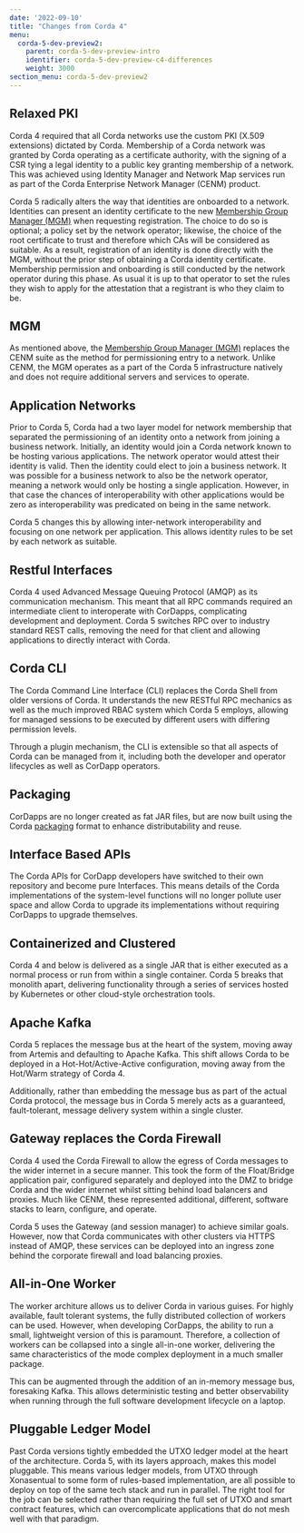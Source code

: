 ```yaml
---
date: '2022-09-10'
title: "Changes from Corda 4"
menu:
  corda-5-dev-preview2:
    parent: corda-5-dev-preview-intro
    identifier: corda-5-dev-preview-c4-differences
    weight: 3000
section_menu: corda-5-dev-preview2
---
```


## Relaxed PKI
 
Corda 4 required that all Corda networks use the custom PKI (X.509 extensions) dictated by Corda.
Membership of a Corda network was granted by Corda operating as a certificate authority, with the signing of a CSR tying a legal identity to a public key granting membership of a network.
This was achieved using Identity Manager and Network Map services run as part of the Corda Enterprise Network Manager (CENM) product.

Corda 5 radically alters the way that identities are onboarded to a network.
Identities can present an identity certificate to the new [Membership Group Manager (MGM)](key-concepts.html#membership-management) when requesting registration. The choice to do so is optional; a policy set by the network operator; likewise, the choice of the root certificate to trust and therefore which CAs will be considered as suitable.
As a result, registration of an identity is done directly with the MGM, without the prior step of obtaining a Corda identity certificate. Membership permission and onboarding is still conducted by the network operator during this phase. As usual it is up to that operator to set the rules they wish to apply for the attestation that a registrant is who they claim to be.

## MGM
As mentioned above, the [Membership Group Manager (MGM)](key-concepts.html#membership-management) replaces the CENM suite as the method for permissioning entry to a network. Unlike CENM, the MGM operates as a part of the Corda 5 infrastructure natively and does not require additional servers and services to operate.

## Application Networks
Prior to Corda 5, Corda had a two layer model for network membership that separated the permissioning of an identity onto a network from joining a business network. Initially, an identity would join a Corda network known to be hosting various applications. The network operator would attest their identity is valid. Then the identity could elect to join a business network. It was possible for a business network to also be the network operator, meaning a network would only be hosting a single application. However, in that case the chances of interoperability with other applications would be zero as interoperability was predicated on being in the same network.

Corda 5 changes this by allowing inter-network interoperability and focusing on one network per application. This allows identity rules to be set by each network as suitable.

## Restful Interfaces
Corda 4 used Advanced Message Queuing Protocol (AMQP) as its communication mechanism. This meant that all RPC commands required an intermediate client to interoperate with CorDapps, complicating development and deployment. Corda 5 switches RPC over to industry standard REST calls, removing the need for that client and allowing applications to directly interact with Corda.

## Corda CLI
The Corda Command Line Interface (CLI) replaces the Corda Shell from older versions of Corda. It understands the new RESTful RPC mechanics as well as the much improved RBAC system which Corda 5 employs, allowing for managed sessions to be executed by different users with differing permission levels.

Through a plugin mechanism, the CLI is extensible so that all aspects of Corda can be managed from it, including both the developer and operator lifecycles as well as CorDapp operators.

## Packaging
CorDapps are no longer created as fat JAR files, but are now built using the Corda [packaging](key-concepts.html#packaging) format to enhance distributability and reuse.

## Interface Based APIs
The Corda APIs for CorDapp developers have switched to their own repository and become pure Interfaces. This means details of the Corda implementations of the system-level functions will no longer pollute user space and allow Corda to upgrade its implementations without requiring CorDapps to upgrade themselves.

## Containerized and Clustered
Corda 4 and below is delivered as a single JAR that is either executed as a normal process or run from within a single container. Corda 5 breaks that monolith apart,  delivering functionality through a series of services hosted by Kubernetes or other cloud-style orchestration tools.

## Apache Kafka
Corda 5 replaces the message bus at the heart of the system, moving away from Artemis and defaulting to Apache Kafka. This shift allows Corda to be deployed in a Hot-Hot/Active-Active configuration, moving away from the Hot/Warm strategy of Corda 4.

Additionally, rather than embedding the message bus as part of the actual Corda protocol, the message bus in Corda 5 merely acts as a guaranteed, fault-tolerant, message delivery system within a single cluster.

## Gateway replaces the Corda Firewall
Corda 4 used the Corda Firewall to allow the egress of Corda messages to the wider internet in a secure manner. This took the form of the Float/Bridge application pair, configured separately and deployed into the DMZ to bridge Corda and the wider internet whilst sitting behind load balancers and proxies. Much like CENM, these represented additional, different, software stacks to learn, configure, and operate.

Corda 5 uses the Gateway (and session manager) to achieve similar goals. However, now that Corda communicates with other clusters via HTTPS instead of AMQP, these services can be deployed into an ingress zone behind the corporate firewall and load balancing proxies.

## All-in-One Worker
The worker architure allows us to deliver Corda in various guises. For highly available, fault tolerant systems, the fully distributed collection of workers can be used. However, when developing CorDapps, the ability to run a small, lightweight version of this is paramount. Therefore, a collection of workers can be collapsed into a single all-in-one worker, delivering the same characteristics of the mode complex deployment in a much smaller package.

This can be augmented through the addition of an in-memory message bus, foresaking Kafka. This allows deterministic testing and better observability when running through the full software development lifecycle on a laptop.

## Pluggable Ledger Model
Past Corda versions tightly embedded the UTXO ledger model at the heart of the architecture. Corda 5, with its layers approach, makes this model pluggable. This means various ledger models, from UTXO through Xonasentual to some form of rules-based implementation, are all possible to deploy on top of the same tech stack and run in parallel. The right tool for the job can be selected rather than requiring the full set of UTXO and smart contract features, which can overcomplicate applications that do not mesh well with that paradigm.